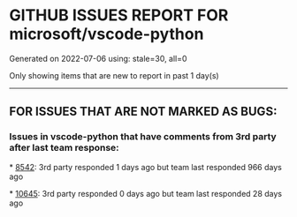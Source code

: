 
# GITHUB ISSUES REPORT FOR microsoft/vscode-python


Generated on 2022-07-06 using: stale=30, all=0


Only showing items that are new to report in past 1 day(s)


---

## FOR ISSUES THAT ARE NOT MARKED AS BUGS:


### Issues in vscode-python that have comments from 3rd party after last team response:


\* [8542](https://github.com/microsoft/vscode-python/issues/8542 "Drop compatibility aliases."): 3rd party responded 1 days ago but team last responded 966 days ago

\* [10645](https://github.com/microsoft/vscode-python/issues/10645 "Add Profiling (code performance analysis) capability"): 3rd party responded 0 days ago but team last responded 28 days ago
